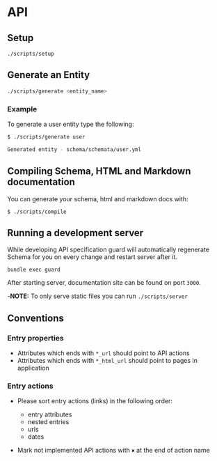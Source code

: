 # API

## Setup

```
./scripts/setup
```

## Generate an Entity

``` sh
./scripts/generate <entity_name>
```

### Example

To generate a user entity type the following:

``` sh
$ ./scripts/generate user

Generated entity - schema/schemata/user.yml
```

## Compiling Schema, HTML and Markdown documentation

You can generate your schema, html and markdown docs with:

```
$ ./scripts/compile
```

## Running a development server

While developing API specification guard will automatically regenerate Schema
for you on every change and restart server after it.

```
bundle exec guard
```

After starting server, documentation site can be found on port `3000`.

-**NOTE:** To only serve static files you can run `./scripts/server`

## Conventions

### Entry properties

  - Attributes which ends with `*_url` should point to API actions
  - Attributes which ends with `*_html_url` should point to pages in application

### Entry actions

  - Please sort entry actions (links) in the following order:
    - entry attributes
    - nested entries
    - urls
    - dates

  - Mark not implemented API actions with `✖` at the end of action name

